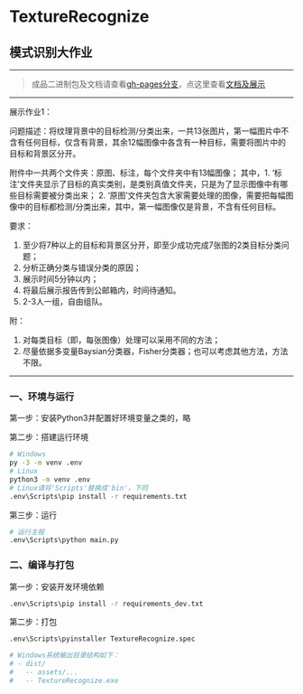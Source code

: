 # TextureRecognize
## 模式识别大作业
***

> 成品二进制包及文档请查看[gh-pages分支](https://github.com/zhengxiaoyao0716/TextureRecognize/tree/gh-pages)，点这里查看[文档及展示](https://zhengxiaoyao0716.github.io/TextureRecognize/)

***
展示作业1：

问题描述：将纹理背景中的目标检测/分类出来，一共13张图片，第一幅图片中不含有任何目标，仅含有背景，其余12幅图像中各含有一种目标，需要将图片中的目标和背景区分开。

附件中一共两个文件夹：原图、标注，每个文件夹中有13幅图像；
其中，1. ‘标注’文件夹显示了目标的真实类别，是类别真值文件夹，只是为了显示图像中有哪些目标需要被分类出来；
    2. ‘原图’文件夹包含大家需要处理的图像，需要把每幅图像中的目标都检测/分类出来，其中，第一幅图像仅是背景，不含有任何目标。

要求：
1. 至少将7种以上的目标和背景区分开，即至少成功完成7张图的2类目标分类问题；
2. 分析正确分类与错误分类的原因；
3. 展示时间5分钟以内；
4. 将最后展示报告传到公邮箱内，时间待通知。
5. 2-3人一组，自由组队。

附：
1. 对每类目标（即，每张图像）处理可以采用不同的方法；
2. 尽量依据多变量Baysian分类器，Fisher分类器；也可以考虑其他方法，方法不限。

***
### 一、环境与运行
第一步：安装Python3并配置好环境变量之类的，略

第二步：搭建运行环境
``` bash
# Windows
py -3 -m venv .env
# Linux
python3 -m venv .env
# Linux请将'Scripts'替换成'bin'，下同
.env\Scripts\pip install -r requirements.txt
```

第三步：运行
``` bash
# 运行主程
.env\Scripts\python main.py
```

### 二、编译与打包
第一步：安装开发环境依赖
``` bash
.env\Scripts\pip install -r requirements_dev.txt
```

第二步：打包
``` bash
.env\Scripts\pyinstaller TextureRecognize.spec

# Windows系统输出目录结构如下：
# - dist/
#   -- assets/...
#   -- TextureRecognize.exe
```

